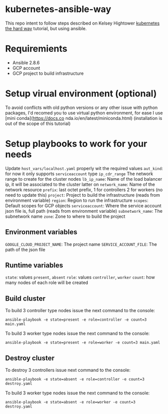 # kubernetes-ansible-way
This repo intent to follow steps described on Kelsey Hightower
[kubernetes the hard way](https://github.com/kelseyhightower/kubernetes-the-hard-way) tutorial, but using ansible.

# Requiremients
* Ansible 2.8.6
* GCP account
* GCP project to build infrastructure

# Setup virual environment (optional)
To avoid conflicts with old python versions or any other issue with python packages,
I'd recomed you to use virtual python environment, for ease I use [mini conda](https://docs.co  nda.io/en/latest/miniconda.html) (installation is out of the scope of this tutorial)

# Setup playbooks to work for your needs
Update `host_vars/localhost.yaml` properly wit the required values
`aut_kind`: for now it only supports `serviceaccount` type
`ip_cdr_range` The network range to create for the cluster nodes
`lb_ip_name`: Name of the load balancer ip, it will be associated to the cluster latter on
`network_name`: Name of the network resource
`prefix`: last octet prefix, 1 for controllers 2 for workers (no need to update this)
`project`: Project to build the infrastructure (reads from environment variable)
`region`: Region to run the infrastructure
`scopes`: Default scopes for GCP objects
`serviceaccount`: Where the service account json file is, full path (reads from environment variable)
`subnetwork_name`: The subnetwork name `zone`: Zone to where to build the project

## Environment variables
`GOOGLE_CLOUD_PROJECT_NAME`: The project name
`SERVICE_ACCOUNT_FILE`: The path of the json file

## Runtime variables
`state`: values `present`, `absent`
`role`: values `controller`, `worker`
`count`: how many nodes of each role will be created

## Build cluster
To build 3 controller type nodes issue the next command to the console:
```
ansible-playbook -e state=present -e role=controller -e count=3 main.yaml
```
To build 3 worker type nodes issue the next command to the console:
```
ansible-playbook -e state=present -e role=worker -e count=3 main.yaml
```
## Destroy cluster
To destroy 3 controllers issue next command to the console:
```
ansible-playbook -e state=absent -e role=controller -e count=3 destroy.yaml
```
To build 3 worker type nodes issue the next command to the console:
```
ansible-playbook -e state=absent -e role=worker -e count=3 destroy.yaml
```
